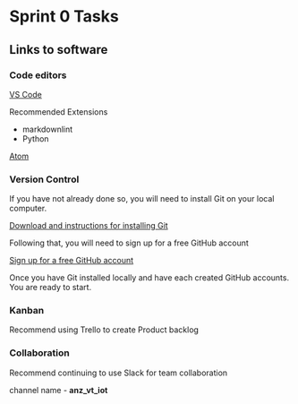 # Sprint 0 Tasks #

## Links to software ##

### Code editors ###

[VS Code](https://code.visualstudio.com/download)

Recommended Extensions

- markdownlint
- Python

[Atom](https://atom.io/)

### Version Control ###

If you have not already done so, you will need to install Git on your local computer.

[Download and instructions for installing Git](https://git-scm.com/downloads)

Following that, you will need to sign up for a free GitHub account

[Sign up for a free GitHub account](https://github.com/)

Once you have Git installed locally and have each created GitHub accounts. You are ready to start.

### Kanban ###

Recommend using Trello to create Product backlog

### Collaboration ###

Recommend continuing to use Slack for team collaboration

channel name - **anz_vt_iot**